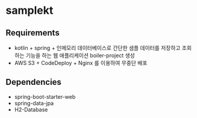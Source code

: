 # samplekt
## Requirements
- kotlin + spring + 인메모리 데이터베이스로 간단한 샘플 데이터를 저장하고 조회하는 기능을 하는 웹 애플리케이션 boiler-project 생성
- AWS S3 + CodeDeploy + Nginx 를 이용하여 무중단 배포


## Dependencies
- spring-boot-starter-web
- spring-data-jpa 
- H2-Database
